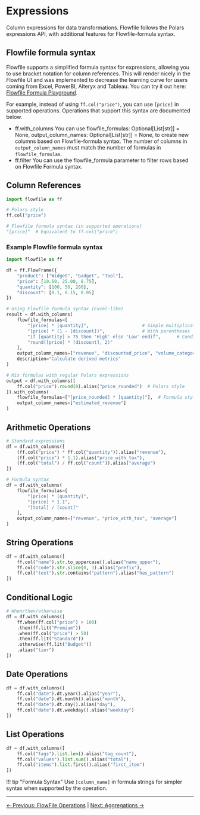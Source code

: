 # Expressions

Column expressions for data transformations. Flowfile follows the Polars expressions API, with additional features for Flowfile-formula syntax.

## Flowfile formula syntax
Flowfile supports a simplified formula syntax for expressions, allowing you to use bracket notation for column references. This will render nicely in the Flowfile UI and was implemented to decrease the learning curve for users coming from Excel, PowerBI, Alteryx and Tableau.
You can try it out here: [Flowfile Formula Playground](https://polars-expr-transformer-playground-whuwbghlymon84t5ciewp3.streamlit.app/).

For example, instead of using `ff.col("price")`, you can use `[price]` in supported operations. Operations that support this syntax are documented below.

- ff.with_columns
    You can use flowfile_formulas: Optional[List[str]] = None, output_column_names: Optional[List[str]] = None, to create new columns based on Flowfile-formula syntax. The number of columns in `output_column_names` must match the number of formulas in `flowfile_formulas`.
- ff.filter
    You can use the flowfile_formula parameter to filter rows based on Flowfile Formula syntax.


## Column References

```python
import flowfile as ff

# Polars style
ff.col("price")

# Flowfile formula syntax (in supported operations)
"[price]"  # Equivalent to ff.col("price")
```

### Example Flowfile formula syntax
```python
import flowfile as ff

df = ff.FlowFrame({
    "product": ["Widget", "Gadget", "Tool"],
    "price": [10.50, 25.00, 8.75],
    "quantity": [100, 50, 200],
    "discount": [0.1, 0.15, 0.05]
})

# Using Flowfile formula syntax (Excel-like)
result = df.with_columns(
    flowfile_formulas=[
        "[price] * [quantity]",                    # Simple multiplication
        "[price] * (1 - [discount])",              # With parentheses
        "if [quantity] > 75 then 'High' else 'Low' endif",      # Conditional
        "round([price] * [discount], 2)"
    ],
    output_column_names=["revenue", "discounted_price", "volume_category", "discount_amount"],
    description="Calculate derived metrics"
)

# Mix formulas with regular Polars expressions
output = df.with_columns([
    ff.col("price").round(0).alias("price_rounded")  # Polars style
]).with_columns(
    flowfile_formulas=["[price_rounded] * [quantity]"],  # Formula style
    output_column_names=["estimated_revenue"]
)

```

## Arithmetic Operations

```python
# Standard expressions
df = df.with_columns([
    (ff.col("price") * ff.col("quantity")).alias("revenue"),
    (ff.col("price") * 1.1).alias("price_with_tax"),
    (ff.col("total") / ff.col("count")).alias("average")
])

# Formula syntax
df = df.with_columns(
    flowfile_formulas=[
        "[price] * [quantity]",
        "[price] * 1.1",
        "[total] / [count]"
    ],
    output_column_names=["revenue", "price_with_tax", "average"]
)
```

## String Operations

```python
df = df.with_columns([
    ff.col("name").str.to_uppercase().alias("name_upper"),
    ff.col("code").str.slice(0, 3).alias("prefix"),
    ff.col("text").str.contains("pattern").alias("has_pattern")
])
```

## Conditional Logic

```python
# When/then/otherwise
df = df.with_columns([
    ff.when(ff.col("price") > 100)
    .then(ff.lit("Premium"))
    .when(ff.col("price") > 50)
    .then(ff.lit("Standard"))
    .otherwise(ff.lit("Budget"))
    .alias("tier")
])
```

## Date Operations

```python
df = df.with_columns([
    ff.col("date").dt.year().alias("year"),
    ff.col("date").dt.month().alias("month"),
    ff.col("date").dt.day().alias("day"),
    ff.col("date").dt.weekday().alias("weekday")
])
```

## List Operations

```python
df = df.with_columns([
    ff.col("tags").list.len().alias("tag_count"),
    ff.col("values").list.sum().alias("total"),
    ff.col("items").list.first().alias("first_item")
])
```

!!! tip "Formula Syntax"
    Use `[column_name]` in formula strings for simpler syntax when supported by the operation.


---
[← Previous: FlowFile Operations](flowframe-operations.md) | [Next: Aggregations →](aggregations.md)
